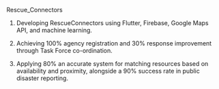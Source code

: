 Rescue_Connectors


1. Developing RescueConnectors using Flutter, Firebase, Google Maps API, and machine learning.
   
2. Achieving 100% agency registration and 30% response improvement through Task Force co-ordination.
   
3. Applying  80% an accurate system for matching resources based on availability and proximity, alongside a 90% success rate in public disaster reporting.
